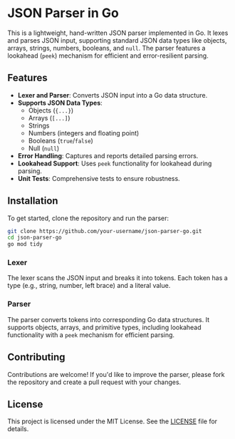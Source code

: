 # JSON Parser in Go

This is a lightweight, hand-written JSON parser implemented in Go. It lexes and parses JSON input, supporting standard JSON data types like objects, arrays, strings, numbers, booleans, and `null`. The parser features a lookahead (`peek`) mechanism for efficient and error-resilient parsing.

## Features

- **Lexer and Parser**: Converts JSON input into a Go data structure.
- **Supports JSON Data Types**:
  - Objects (`{...}`)
  - Arrays (`[...]`)
  - Strings
  - Numbers (integers and floating point)
  - Booleans (`true`/`false`)
  - Null (`null`)
- **Error Handling**: Captures and reports detailed parsing errors.
- **Lookahead Support**: Uses `peek` functionality for lookahead during parsing.
- **Unit Tests**: Comprehensive tests to ensure robustness.

## Installation

To get started, clone the repository and run the parser:

```bash
git clone https://github.com/your-username/json-parser-go.git
cd json-parser-go
go mod tidy
```

### Lexer

The lexer scans the JSON input and breaks it into tokens. Each token has a type (e.g., string, number, left brace) and a literal value.

### Parser

The parser converts tokens into corresponding Go data structures. It supports objects, arrays, and primitive types, including lookahead functionality with a `peek` mechanism for efficient parsing.

## Contributing

Contributions are welcome! If you'd like to improve the parser, please fork the repository and create a pull request with your changes.

## License

This project is licensed under the MIT License. See the [LICENSE](./LICENSE) file for details.

